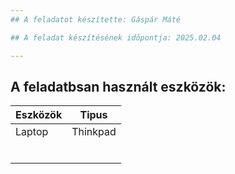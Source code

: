 ```yaml
---
## A feladatot készítette: Gáspár Máté

## A feladat készítésének időpontja: 2025.02.04

---
```

## A feladatbsan használt eszközök:
| Eszközök            | Tipus |
|---------------------|-------|
| Laptop  | Thinkpad|
|     |  |
| |  |
|      | |
|      |  |
|  |  |
|  | |   

